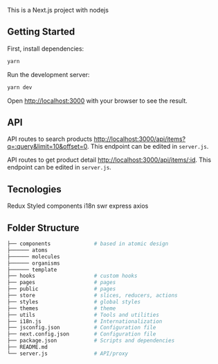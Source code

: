 This is a Next.js project with nodejs

## Getting Started

First, install dependencies:

```bash
yarn
```

Run the development server:

```bash
yarn dev
```

Open [http://localhost:3000](http://localhost:3000) with your browser to see the result.

## API

API routes to search products [http://localhost:3000/api/items?q=:query&limit=10&offset=0](http://localhost:3000/api/items?q=hoja&limit=10&offset=0). This endpoint can be edited in `server.js`.

API routes to get product detail [http://localhost:3000/api/items/:id](http://localhost:3000/api/items/MLA859496798). This endpoint can be edited in `server.js`.

## Tecnologies

Redux
Styled components
i18n
swr
express
axios

## Folder Structure
```bash
├── components              # based in atomic design
├────── atoms               
├────── molecules               
├────── organisms           
├────── template            
├── hooks                   # custom hooks
├── pages                   # pages
├── public                  # pages
├── store                   # slices, reducers, actions
├── styles                  # global styles
├── themes                  # theme
├── utils                   # Tools and utilities
├── i18n.js                 # Internationalization
├── jsconfig.json           # Configuration file
├── next.config.json        # Configuration file
├── package.json            # Scripts and dependencies
├── README.md
└── server.js               # API/proxy
```
